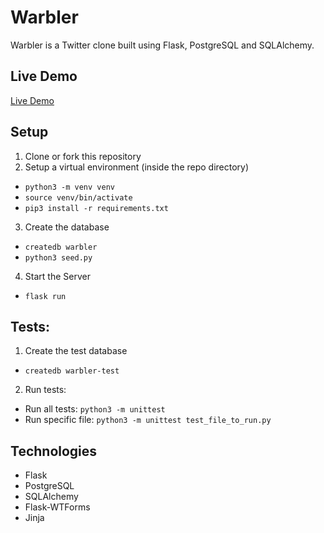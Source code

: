 # Warbler
Warbler is a Twitter clone built using Flask, PostgreSQL and SQLAlchemy.

## Live Demo
[Live Demo](https://warblernow.herokuapp.com/)

## Setup
1. Clone or fork this repository
2. Setup a virtual environment (inside the repo directory)
* ```python3 -m venv venv```
* ```source venv/bin/activate```
* ```pip3 install -r requirements.txt```
3. Create the database
* ```createdb warbler```
* ```python3 seed.py```
4. Start the Server
* ```flask run```

## Tests: 

1. Create the test database
* ```createdb warbler-test```
2. Run tests:
* Run all tests: ```python3 -m unittest```
* Run specific file: ```python3 -m unittest test_file_to_run.py```

## Technologies
* Flask
* PostgreSQL
* SQLAlchemy
* Flask-WTForms
* Jinja
